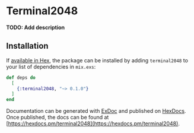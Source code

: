 # Terminal2048

**TODO: Add description**

## Installation

If [available in Hex](https://hex.pm/docs/publish), the package can be installed
by adding `terminal2048` to your list of dependencies in `mix.exs`:

```elixir
def deps do
  [
    {:terminal2048, "~> 0.1.0"}
  ]
end
```

Documentation can be generated with [ExDoc](https://github.com/elixir-lang/ex_doc)
and published on [HexDocs](https://hexdocs.pm). Once published, the docs can
be found at [https://hexdocs.pm/terminal2048](https://hexdocs.pm/terminal2048).

